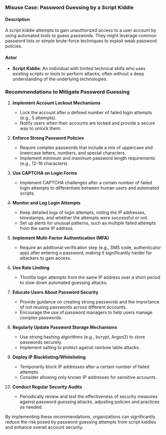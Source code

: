 ### Misuse Case: Password Guessing by a Script Kiddie

#### Description
A script kiddie attempts to gain unauthorized access to a user account by using automated tools to guess passwords. They might leverage common password lists or simple brute-force techniques to exploit weak password policies.

#### Actor
- **Script Kiddie**: An individual with limited technical skills who uses existing scripts or tools to perform attacks, often without a deep understanding of the underlying technologies.

### Recommendations to Mitigate Password Guessing

1. **Implement Account Lockout Mechanisms**
   - Lock the account after a defined number of failed login attempts (e.g., 5 attempts).
   - Notify users when their accounts are locked and provide a secure way to unlock them.

2. **Enforce Strong Password Policies**
   - Require complex passwords that include a mix of uppercase and lowercase letters, numbers, and special characters.
   - Implement minimum and maximum password length requirements (e.g., 12-16 characters).

3. **Use CAPTCHA on Login Forms**
   - Implement CAPTCHA challenges after a certain number of failed login attempts to differentiate between human users and automated scripts.

4. **Monitor and Log Login Attempts**
   - Keep detailed logs of login attempts, noting the IP addresses, timestamps, and whether the attempts were successful or not.
   - Set up alerts for unusual patterns, such as multiple failed attempts from the same IP address.

5. **Implement Multi-Factor Authentication (MFA)**
   - Require an additional verification step (e.g., SMS code, authenticator app) after entering a password, making it significantly harder for attackers to gain access.

6. **Use Rate Limiting**
   - Throttle login attempts from the same IP address over a short period to slow down automated guessing attacks.

7. **Educate Users About Password Security**
   - Provide guidance on creating strong passwords and the importance of not reusing passwords across different accounts.
   - Encourage the use of password managers to help users manage complex passwords.

8. **Regularly Update Password Storage Mechanisms**
   - Use strong hashing algorithms (e.g., bcrypt, Argon2) to store passwords securely.
   - Implement salting to protect against rainbow table attacks.

9. **Deploy IP Blacklisting/Whitelisting**
   - Temporarily block IP addresses after a certain number of failed attempts.
   - Consider allowing only known IP addresses for sensitive accounts.

10. **Conduct Regular Security Audits**
    - Periodically review and test the effectiveness of security measures against password guessing attacks, adjusting policies and practices as needed.

By implementing these recommendations, organizations can significantly reduce the risk posed by password guessing attempts from script kiddies and enhance overall account security.